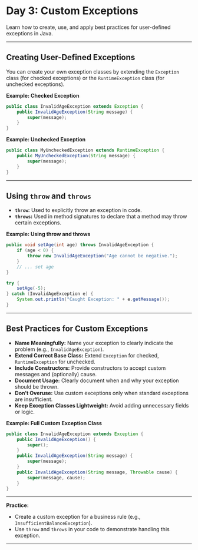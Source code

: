 # Day 3: Custom Exceptions

Learn how to create, use, and apply best practices for user-defined exceptions in Java.

---

## Creating User-Defined Exceptions

You can create your own exception classes by extending the `Exception` class (for checked exceptions) or the `RuntimeException` class (for unchecked exceptions).

**Example: Checked Exception**
```java
public class InvalidAgeException extends Exception {
    public InvalidAgeException(String message) {
        super(message);
    }
}
```

**Example: Unchecked Exception**
```java
public class MyUncheckedException extends RuntimeException {
    public MyUncheckedException(String message) {
        super(message);
    }
}
```

---

## Using `throw` and `throws`

- **`throw`:** Used to explicitly throw an exception in code.
- **`throws`:** Used in method signatures to declare that a method may throw certain exceptions.

**Example: Using throw and throws**
```java
public void setAge(int age) throws InvalidAgeException {
    if (age < 0) {
        throw new InvalidAgeException("Age cannot be negative.");
    }
    // ... set age
}
```

```java
try {
    setAge(-5);
} catch (InvalidAgeException e) {
    System.out.println("Caught Exception: " + e.getMessage());
}
```

---

## Best Practices for Custom Exceptions

- **Name Meaningfully:** Name your exception to clearly indicate the problem (e.g., `InvalidAgeException`).
- **Extend Correct Base Class:** Extend `Exception` for checked, `RuntimeException` for unchecked.
- **Include Constructors:** Provide constructors to accept custom messages and (optionally) cause.
- **Document Usage:** Clearly document when and why your exception should be thrown.
- **Don’t Overuse:** Use custom exceptions only when standard exceptions are insufficient.
- **Keep Exception Classes Lightweight:** Avoid adding unnecessary fields or logic.

**Example: Full Custom Exception Class**
```java
public class InvalidAgeException extends Exception {
    public InvalidAgeException() {
        super();
    }
    public InvalidAgeException(String message) {
        super(message);
    }
    public InvalidAgeException(String message, Throwable cause) {
        super(message, cause);
    }
}
```

---

**Practice:**
- Create a custom exception for a business rule (e.g., `InsufficientBalanceException`).
- Use `throw` and `throws` in your code to demonstrate handling this exception.

---